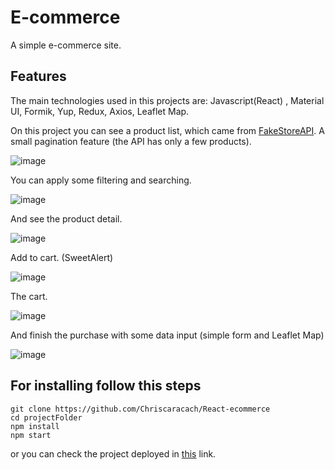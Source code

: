 # E-commerce

A simple e-commerce site.

## Features

The main technologies used in this projects are:
Javascript(React) , Material UI, Formik, Yup, Redux, Axios, Leaflet Map.

On this project you can see a product list, which came from [FakeStoreAPI](https://fakestoreapi.com/).
A small pagination feature (the API has only a few products).

![image](https://user-images.githubusercontent.com/69370931/173158096-c40fa172-66f9-4d96-a345-fdefe752e432.png)

You can apply some filtering and searching.

![image](https://user-images.githubusercontent.com/69370931/173158169-07787c19-41a4-4ccf-9e50-8b132a45f680.png)

And see the product detail.

![image](https://user-images.githubusercontent.com/69370931/173158287-fca0a95b-c058-48c7-b4b0-f95a848c663e.png)

Add to cart. (SweetAlert)

![image](https://user-images.githubusercontent.com/69370931/173158332-5a7acee8-c74a-4465-934d-42860b27b21e.png)

The cart.

![image](https://user-images.githubusercontent.com/69370931/173158780-dbbc89aa-61f4-49d9-aa70-57a65e29e82a.png)

And finish the purchase with some data input (simple form and Leaflet Map)

![image](https://user-images.githubusercontent.com/69370931/173158871-692788f0-653f-485a-9f92-780354cb3268.png)



## For installing follow this steps

```
git clone https://github.com/Chriscaracach/React-ecommerce
cd projectFolder
npm install
npm start
```

or you can check the project deployed in [this](https://ecommerce-ccaracach.vercel.app/) link.
